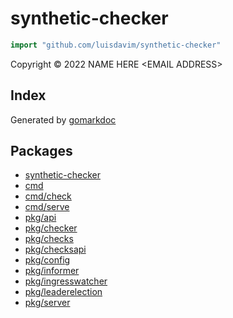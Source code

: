 <!-- Code generated by gomarkdoc. DO NOT EDIT -->

# synthetic\-checker

```go
import "github.com/luisdavim/synthetic-checker"
```

Copyright © 2022 NAME HERE \<EMAIL ADDRESS\>

## Index





Generated by [gomarkdoc](<https://github.com/princjef/gomarkdoc>)

## Packages

- [synthetic-checker](README.md)
- [cmd](cmd/README.md)
- [cmd/check](cmd/check/README.md)
- [cmd/serve](cmd/serve/README.md)
- [pkg/api](pkg/api/README.md)
- [pkg/checker](pkg/checker/README.md)
- [pkg/checks](pkg/checks/README.md)
- [pkg/checksapi](pkg/checksapi/README.md)
- [pkg/config](pkg/config/README.md)
- [pkg/informer](pkg/informer/README.md)
- [pkg/ingresswatcher](pkg/ingresswatcher/README.md)
- [pkg/leaderelection](pkg/leaderelection/README.md)
- [pkg/server](pkg/server/README.md)

